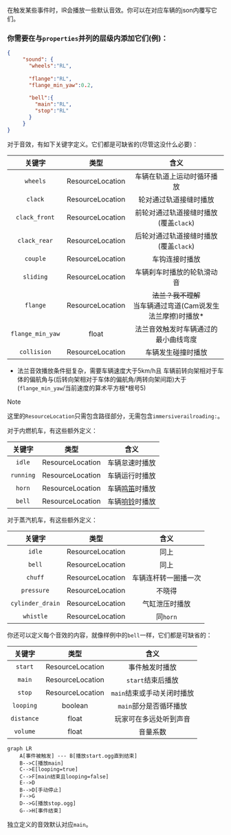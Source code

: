 在触发某些事件时，IR会播放一些默认音效。你可以在对应车辆的json内覆写它们。

### 你需要在与`properties`并列的层级内添加它们(例)：

```json
{
     "sound": {
       "wheels":"RL",
       
       "flange":"RL",
       "flange_min_yaw":0.2,
       
       "bell":{
         "main":"RL",
         "stop":"RL"
       }
     }
}
```

对于音效，有如下关键字定义。它们都是可缺省的(尽管这没什么必要)：

|       关键字        |        类型        |                   含义                    |
|:----------------:|:----------------:|:---------------------------------------:|
|     `wheels`     | ResourceLocation |              车辆在轨道上运动时循环播放              |
|     `clack`      | ResourceLocation |               轮对通过轨道接缝时播放               |
|  `clack_front`   | ResourceLocation |         前轮对通过轨道接缝时播放(覆盖`clack`)         |
|   `clack_rear`   | ResourceLocation |         后轮对通过轨道接缝时播放(覆盖`clack`)         |
|     `couple`     | ResourceLocation |                 车钩连接时播放                 |
|    `sliding`     | ResourceLocation |              车辆刹车时播放的轮轨滑动音              |
|     `flange`     | ResourceLocation | ~~法兰？我不理解~~</br>当车辆通过弯道(Cam说发生法兰摩擦)时播放* |
| `flange_min_yaw` |      float       |           法兰音效触发时车辆通过的最小曲线弯度            |
|   `collision`    | ResourceLocation |                车辆发生碰撞时播放                |

* 法兰音效播放条件挺复杂，需要车辆速度大于5km/h且 车辆前转向架相对于车体的偏航角与(后转向架相对于车体的偏航角/两转向架间距)大于
  (`flange_min_yaw`/当前速度的算术平方根*根号5)

>[!NOTE]
> 这里的`ResourceLocation`只需包含路径部分，无需包含`immersiverailroading:`。

对于内燃机车，有这些额外定义：

|          关键字          |        类型        |                        含义                        |
|:---------------------:|:----------------:|:------------------------------------------------:|
|        `idle`         | ResourceLocation |                     车辆怠速时播放                      |
|       `running`       | ResourceLocation |                     车辆运行时播放                      |
|        `horn`         | ResourceLocation | 车辆[鸣笛](https://www.mcmod.cn/item/780406.html)时播放 |
|        `bell`         | ResourceLocation | 车辆[响铃](https://www.mcmod.cn/item/780407.html)时播放 |


对于蒸汽机车，有这些额外定义：

|       关键字        |         类型         |     含义     |
|:----------------:|:------------------:|:----------:|
|      `idle`      |  ResourceLocation  |     同上     |
|      `bell`      |  ResourceLocation  |     同上     |
|     `chuff`      |  ResourceLocation  | 车辆连杆转一圈播一次 |
|    `pressure`    |  ResourceLocation  |    不晓得     |
| `cylinder_drain` |  ResourceLocation  |  气缸泄压时播放   |
|    `whistle`     |  ResourceLocation  |  同`horn`   |


你还可以定义每个音效的内容，就像样例中的`bell`一样，它们都是可缺省的：

|    关键字     |        类型        |          含义           |
|:----------:|:----------------:|:---------------------:|
|  `start`   | ResourceLocation |        事件触发时播放        |
|   `main`   | ResourceLocation |     `start`结束后播放      |
|   `stop`   | ResourceLocation |   `main`结束或手动关闭时播放    |
| `looping`  |     boolean      |    `main`部分是否循环播放     |
| `distance` |      float       |      玩家可在多远处听到声音      |
|  `volume`  |      float       |         音量系数          |


```mermaid
graph LR
    A[事件被触发] --- B[播放start.ogg直到结束]
    B-->C[播放main]
    C-->E[looping=true]
    C-->F[main结束且looping=false]
    E-->D
    B-->D[手动停止]
    F-->G
    D-->G[播放stop.ogg]
    G-->H[事件结束]
```

独立定义的音效默认对应`main`。
